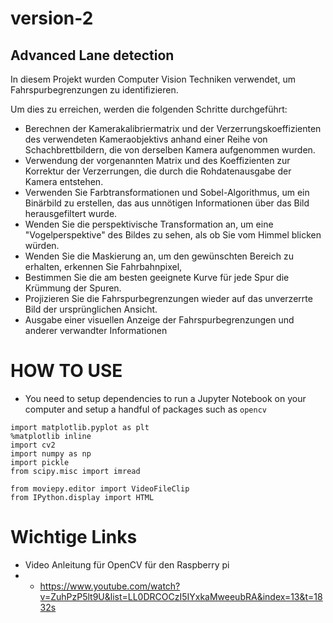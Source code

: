 # version-2
## Advanced Lane detection

In diesem Projekt wurden Computer Vision Techniken verwendet, um Fahrspurbegrenzungen zu identifizieren.

Um dies zu erreichen, werden die folgenden Schritte durchgeführt:
- Berechnen der Kamerakalibriermatrix und der Verzerrungskoeffizienten des verwendeten Kameraobjektivs anhand einer Reihe von Schachbrettbildern, die von derselben Kamera aufgenommen wurden.
- Verwendung der vorgenannten Matrix und des Koeffizienten zur Korrektur der Verzerrungen, die durch die Rohdatenausgabe der Kamera entstehen.
- Verwenden Sie Farbtransformationen und Sobel-Algorithmus, um ein Binärbild zu erstellen, das aus unnötigen Informationen über das Bild herausgefiltert wurde. 
- Wenden Sie die perspektivische Transformation an, um eine "Vogelperspektive" des Bildes zu sehen, als ob Sie vom Himmel blicken würden. 
- Wenden Sie die Maskierung an, um den gewünschten Bereich zu erhalten, erkennen Sie Fahrbahnpixel, 
- Bestimmen Sie die am besten geeignete Kurve für jede Spur die Krümmung der Spuren.
- Projizieren Sie die Fahrspurbegrenzungen wieder auf das unverzerrte Bild der ursprünglichen Ansicht. 
- Ausgabe einer visuellen Anzeige der Fahrspurbegrenzungen und anderer verwandter Informationen 


# HOW TO USE
- You need to setup dependencies to run a Jupyter Notebook on your computer and setup a handful of packages such as `opencv`
```
import matplotlib.pyplot as plt
%matplotlib inline
import cv2 
import numpy as np
import pickle
from scipy.misc import imread

from moviepy.editor import VideoFileClip
from IPython.display import HTML
```
# Wichtige Links

- Video Anleitung für OpenCV für den Raspberry pi
- - https://www.youtube.com/watch?v=ZuhPzP5lt9U&list=LL0DRCOCzI5IYxkaMweeubRA&index=13&t=1832s
